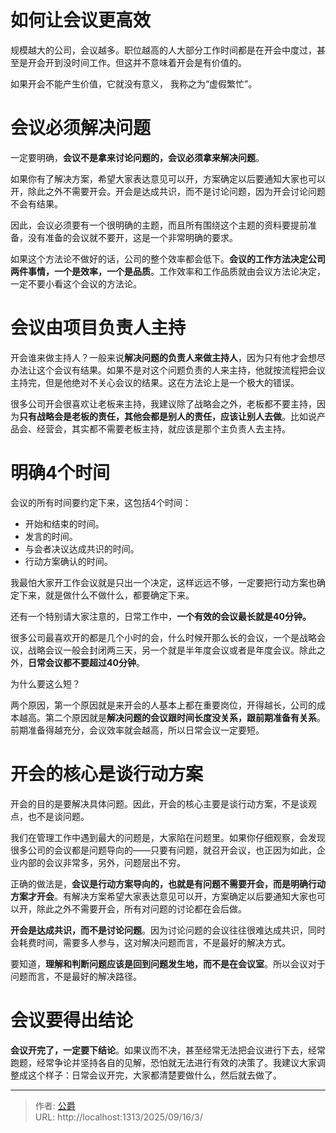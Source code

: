 # 如何让会议更高效

规模越大的公司，会议越多。职位越高的人大部分工作时间都是在开会中度过，甚至是开会开到没时间工作。但这并不意味着开会是有价值的。

如果开会不能产生价值，它就没有意义， 我称之为“虚假繁忙”。

# 会议必须解决问题

一定要明确，**会议不是拿来讨论问题的，会议必须拿来解决问题**。

如果你有了解决方案，希望大家表达意见可以开，方案确定以后要通知大家也可以开，除此之外不需要开会。开会是达成共识，而不是讨论问题，因为开会讨论问题不会有结果。

因此，会议必须要有一个很明确的主题，而且所有围绕这个主题的资料要提前准备，没有准备的会议就不要开，这是一个非常明确的要求。

如果这个方法论不做好的话，公司的整个效率都会低下。**会议的工作方法决定公司两件事情，一个是效率，一个是品质**。工作效率和工作品质就由会议方法论决定，一定不要小看这个会议的方法论。

# 会议由项目负责人主持

开会谁来做主持人？一般来说**解决问题的负责人来做主持人**，因为只有他才会想尽办法让这个会议有结果。如果不是对这个问题负责的人来主持，他就按流程把会议主持完，但是他绝对不关心会议的结果。这在方法论上是一个极大的错误。

很多公司开会很喜欢让老板来主持，我建议除了战略会之外，老板都不要主持，因为**只有战略会是老板的责任，其他会都是别人的责任，应该让别人去做**。比如说产品会、经营会，其实都不需要老板主持，就应该是那个主负责人去主持。

# 明确4个时间

会议的所有时间要约定下来，这包括4个时间：

*   开始和结束的时间。
*   发言的时间。
*   与会者决议达成共识的时间。
*   行动方案确认的时间。

我最怕大家开工作会议就是只出一个决定，这样远远不够，一定要把行动方案也确定下来，就是做什么不做什么，都要确定下来。

还有一个特别请大家注意的，日常工作中，**一个有效的会议最长就是40分钟。**

很多公司最喜欢开的都是几个小时的会，什么时候开那么长的会议，一个是战略会议，战略会议一般会封闭两三天，另一个就是半年度会议或者是年度会议。除此之外，**日常会议都不要超过40分钟**。

为什么要这么短？

两个原因，第一个原因就是来开会的人基本上都在重要岗位，开得越长，公司的成本越高。第二个原因就是**解决问题的会议跟时间长度没关系，跟前期准备有关系**。前期准备得越充分，会议效率就会越高，所以日常会议一定要短。

# 开会的核心是谈行动方案

开会的目的是要解决具体问题。因此，开会的核心主要是谈行动方案，不是谈观点，也不是谈问题。

我们在管理工作中遇到最大的问题是，大家陷在问题里。如果你仔细观察，会发现很多公司的会议都是问题导向的——只要有问题，就召开会议，也正因为如此，企业内部的会议非常多，另外，问题层出不穷。

正确的做法是，**会议是行动方案导向的，也就是有问题不需要开会，而是明确行动方案才开会**。有解决方案希望大家表达意见可以开，方案确定以后要通知大家也可以开，除此之外不需要开会，所有对问题的讨论都在会后做。

**开会是达成共识，而不是讨论问题**。因为讨论问题的会议往往很难达成共识，同时会耗费时间，需要多人参与，这对解决问题而言，不是最好的解决方式。

要知道，**理解和判断问题应该是回到问题发生地，而不是在会议室**。所以会议对于问题而言，不是最好的解决路径。

# 会议要得出结论

**会议开完了，一定要下结论**。如果议而不决，甚至经常无法把会议进行下去，经常跑题，经常争论并坚持各自的见解，恐怕就无法进行有效的决策了。我建议大家调整成这个样子：日常会议开完，大家都清楚要做什么，然后就去做了。

---

> 作者: [公爵](https://blog.gjcloak.top)  
> URL: http://localhost:1313/2025/09/16/3/  

